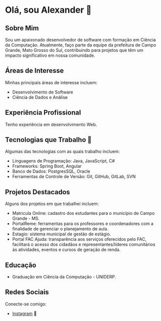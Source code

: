 # Olá, sou Alexander 👋

## Sobre Mim
Sou um apaixonado desenvolvedor de software com formação em Ciência da Computação. Atualmente, faço parte da equipe da prefeitura de Campo Grande, Mato Grosso do Sul, contribuindo para projetos que têm um impacto significativo em nossa comunidade.

## Áreas de Interesse
Minhas principais áreas de interesse incluem:
- Desenvolvimento de Software
- Ciência de Dados e Análise

## Experiência Profissional
Tenho experiência em desenvolvimento Web.

## Tecnologias que Trabalho 🚀
Algumas das tecnologias com as quais trabalho incluem:
- Linguagens de Programação: Java, JavaScript, C#
- Frameworks: Spring Boot, Angular
- Banco de Dados: PostgresSQL, Oracle
- Ferramentas de Controle de Versão: Git, GitHub, GitLab, SVN

## Projetos Destacados
Alguns dos projetos em que trabalhei incluem:
- Matricula Online: cadastro dos estudantes para o município de Campo Grande - MS.
- PortalReme: ferramentas para os professores e coordenadores com a finalidade de gerenciar o planejamento de aula.
- Estagio: sistema municipal de gestão de estágio.
- Portal FAC Ajuda: transparência aos serviços oferecidos pelo FAC, facilitará o acesso dos cidadãos e representantes/líderes comunitários às atividades, eventos e cursos de geração de renda.

## Educação
- Graduação em Ciência da Computação - UNIDERP.

## Redes Sociais
Conecte-se comigo:
- [Instagram](https://instagram.com/alexander.imperio?igshid=MzMyNGUyNmU2YQ==) 📸
